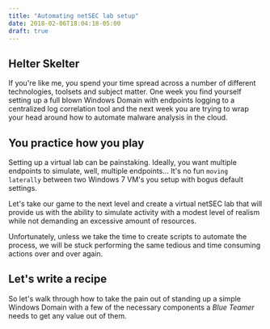```yaml
---
title: "Automating netSEC lab setup"
date: 2018-02-06T18:04:18-05:00
draft: true
---
```


## Helter Skelter

If you're like me, you spend your time spread across a number of different technologies, toolsets and subject matter. One week you find yourself setting up a full blown Windows Domain with endpoints logging to a centralized log correlation tool and the next week you are trying to wrap your head around how to automate malware analysis in the cloud.

## You practice how you play

Setting up a virtual lab can be painstaking. Ideally, you want multiple endpoints to simulate, well, multiple endpoints... It's no fun `moving laterally` between two Windows 7 VM's you setup with bogus default settings. 

Let's take our game to the next level and create a virtual netSEC lab that will provide us with the ability to simulate activity with a modest level of realism while not demanding an excessive amount of resources.

Unfortunately, unless we take the time to create scripts to automate the process, we will be stuck performing the same tedious and time consuming actions over and over again.

## Let's write a recipe

So let's walk through how to take the pain out of standing up a simple Windows Domain with a few of the necessary components a *Blue Teamer* needs to get any value out of them.


